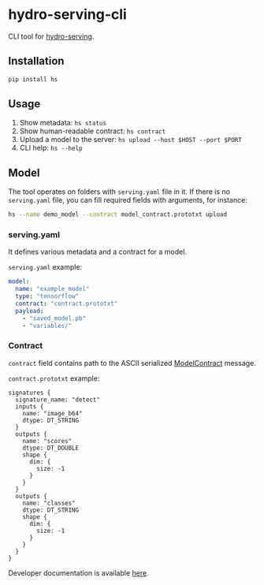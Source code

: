 # hydro-serving-cli

CLI tool for [hydro-serving](https://github.com/Hydrospheredata/hydro-serving).

## Installation

```bash
pip install hs
```

## Usage

1. Show metadata: `hs status`
2. Show human-readable contract: `hs contract`
3. Upload a model to the server: `hs upload --host $HOST --port $PORT`
4. CLI help: `hs --help`

## Model

The tool operates on folders with `serving.yaml` file in it. If there is no `serving.yaml` file, you can fill required fields with arguments, for instance:

```bash
hs --name demo_model --contract model_contract.prototxt upload
```

### serving.yaml

It defines various metadata and a contract for a model.

`serving.yaml` example:

```yaml
model:
  name: "example_model"
  type: "tensorflow"
  contract: "contract.prototxt"
  payload:
    - "saved_model.pb"
    - "variables/"
```

### Contract

`contract` field contains path to the ASCII serialized [ModelContract](https://github.com/Hydrospheredata/hydro-serving-protos/blob/master/src/hydro_serving_grpc/contract/model_contract.proto) message.

`contract.prototxt` example:

```hocon
signatures {
  signature_name: "detect"
  inputs {
    name: "image_b64"
    dtype: DT_STRING
  }
  outputs {
    name: "scores"
    dtype: DT_DOUBLE
    shape {
      dim: {
        size: -1
      }
    }
  }
  outputs {
    name: "classes"
    dtype: DT_STRING
    shape {
      dim: {
        size: -1
      }
    }
  }
}
```

Developer documentation is available [here](/docs/index.md).
